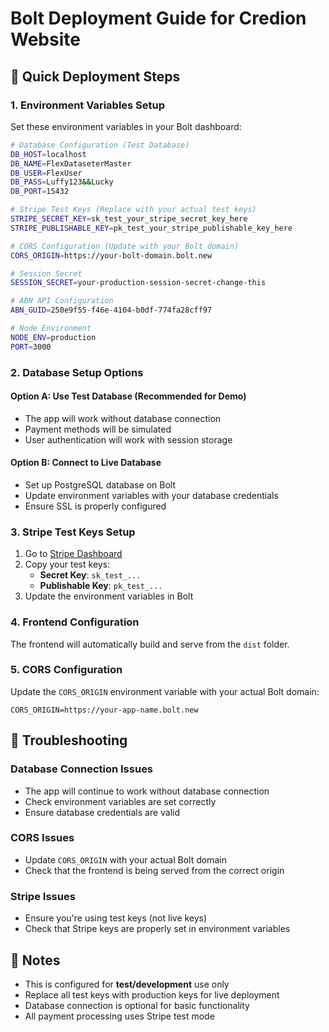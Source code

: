 # Bolt Deployment Guide for Credion Website

## 🚀 Quick Deployment Steps

### 1. Environment Variables Setup
Set these environment variables in your Bolt dashboard:

```bash
# Database Configuration (Test Database)
DB_HOST=localhost
DB_NAME=FlexDataseterMaster
DB_USER=FlexUser
DB_PASS=Luffy123&&Lucky
DB_PORT=15432

# Stripe Test Keys (Replace with your actual test keys)
STRIPE_SECRET_KEY=sk_test_your_stripe_secret_key_here
STRIPE_PUBLISHABLE_KEY=pk_test_your_stripe_publishable_key_here

# CORS Configuration (Update with your Bolt domain)
CORS_ORIGIN=https://your-bolt-domain.bolt.new

# Session Secret
SESSION_SECRET=your-production-session-secret-change-this

# ABN API Configuration
ABN_GUID=250e9f55-f46e-4104-b0df-774fa28cff97

# Node Environment
NODE_ENV=production
PORT=3000
```

### 2. Database Setup Options

#### Option A: Use Test Database (Recommended for Demo)
- The app will work without database connection
- Payment methods will be simulated
- User authentication will work with session storage

#### Option B: Connect to Live Database
- Set up PostgreSQL database on Bolt
- Update environment variables with your database credentials
- Ensure SSL is properly configured

### 3. Stripe Test Keys Setup
1. Go to [Stripe Dashboard](https://dashboard.stripe.com/test/apikeys)
2. Copy your test keys:
   - **Secret Key**: `sk_test_...`
   - **Publishable Key**: `pk_test_...`
3. Update the environment variables in Bolt

### 4. Frontend Configuration
The frontend will automatically build and serve from the `dist` folder.

### 5. CORS Configuration
Update the `CORS_ORIGIN` environment variable with your actual Bolt domain:
```
CORS_ORIGIN=https://your-app-name.bolt.new
```

## 🔧 Troubleshooting

### Database Connection Issues
- The app will continue to work without database connection
- Check environment variables are set correctly
- Ensure database credentials are valid

### CORS Issues
- Update `CORS_ORIGIN` with your actual Bolt domain
- Check that the frontend is being served from the correct origin

### Stripe Issues
- Ensure you're using test keys (not live keys)
- Check that Stripe keys are properly set in environment variables

## 📝 Notes
- This is configured for **test/development** use only
- Replace all test keys with production keys for live deployment
- Database connection is optional for basic functionality
- All payment processing uses Stripe test mode
